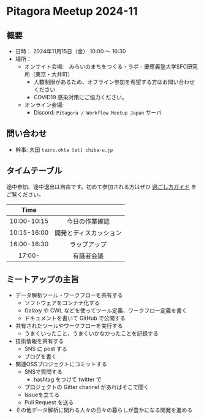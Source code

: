 # Pitagora Meetup 2024-11

## 概要

- 日時： 2024年11月15日（金） 10:00 〜 16:30
- 場所：
  - オンサイト会場:　みらいのまちをつくる・ラボ - 慶應義塾大学SFC研究所（東京・大井町）
    - 人数制限があるため、オフライン参加を希望する方はお問い合わせください
    - COVID19 感染対策にご協力ください。
  - オンライン会場:
    - Discord: `Pitagora / Workflow Meetup Japan` サーバ

## 問い合わせ

- 幹事: 大田 `tazro.ohta [at] chiba-u.jp`

## タイムテーブル

途中参加、途中退出は自由です。初めて参加される方はぜひ [過ごし方ガイド](/events/meetup/whatis) をご覧ください。

|    Time     |                        |
| :---------: | :--------------------: |
| 10:00-10:15 |     今日の作業確認     |
| 10:15-16:00 | 開発とディスカッション |
| 16:00-16:30 |      ラップアップ      |
|   17:00-    |       有識者会議       |


## ミートアップの主旨

-   データ解析ツール・ワークフローを共有する
    -   ソフトウェアをコンテナ化する
    -   Galaxy や CWL などを使ってツール定義、ワークフロー定義を書く
    -   ドキュメントを書いて GitHub で公開する
-   共有されたツールやワークフローを実行する
    -   うまくいったこと、うまくいかなかったことを記録する
-   技術情報を共有する
    -   SNS に post する
    -   ブログを書く
-   関連OSSプロジェクトにコミットする
    -   SNSで質問する
        -   hashtag をつけて twitter で
    -   プロジェクトの Gitter channel があればそこで聞く
    -   Issueを立てる
    -   Pull Request を送る
-   その他データ解析に関わる人々の日々の暮らしが豊かになる開発を進める

<script>
document.addEventListener("DOMContentLoaded", function() {
    var elementToRemove = document.querySelector('h1 a[href="https://pitagora-network.org/events/"]');
    if (elementToRemove) {
        var parent = elementToRemove.closest('h1'); // Find the closest <h1> ancestor
        if (parent) {
            parent.remove(); // Remove the <h1> element
        }
    }
});
</script>
